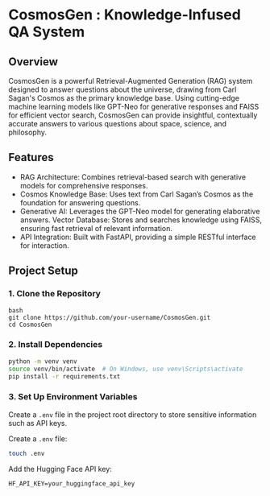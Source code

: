 # CosmosGen :  Knowledge-Infused QA System
## Overview
CosmosGen is a powerful Retrieval-Augmented Generation (RAG) system designed to answer questions about the universe, drawing from Carl Sagan's Cosmos as the primary knowledge base. Using cutting-edge machine learning models like GPT-Neo for generative responses and FAISS for efficient vector search, CosmosGen can provide insightful, contextually accurate answers to various questions about space, science, and philosophy.

## Features
- RAG Architecture: Combines retrieval-based search with generative models for comprehensive responses.
- Cosmos Knowledge Base: Uses text from Carl Sagan’s Cosmos as the foundation for answering questions.
- Generative AI: Leverages the GPT-Neo model for generating elaborative answers.
Vector Database: Stores and searches knowledge using FAISS, ensuring fast retrieval of relevant information.
- API Integration: Built with FastAPI, providing a simple RESTful interface for interaction.
## Project Setup
### 1. Clone the Repository
```
bash
git clone https://github.com/your-username/CosmosGen.git
cd CosmosGen
```
### 2. Install Dependencies
```bash
python -m venv venv
source venv/bin/activate  # On Windows, use venv\Scripts\activate
pip install -r requirements.txt
```
### 3. Set Up Environment Variables
Create a `.env` file in the project root directory to store sensitive information such as API keys.

Create a `.env` file:
```bash
touch .env
```

Add the Hugging Face API key:

```plaintext
HF_API_KEY=your_huggingface_api_key
```
